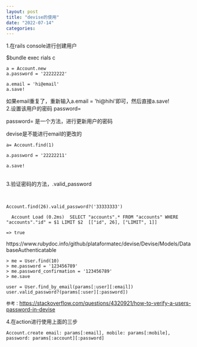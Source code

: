 ```yaml
---
layout: post
title: "devise的使用"
date: "2022-07-14"
categories: 
---
```

<p>1.在rails console进行创建用户</p>

<p>$bundle exec rials c</p>

<pre><code>a = Account.new
a.password = &#39;22222222&#39;

a.email = &#39;hi@email&#39;
a.save!</code></pre>

<p>如果email重复了，重新输入a.email = &#39;hi@hihi&#39;即可，然后直接a.save!<br />
2.设置该用户的密码 password=</p>

<p>password= 是一个方法，进行更新用户的密码</p>

<p>devise是不能进行email的更改的</p>

<pre>
<code>a= Account.find(1)

a.password = &#39;22222211&#39;

a.save!</code></pre>

<p><br />
3.验证密码的方法，.valid_password</p>

<p>&nbsp;</p>

<pre>
<code>Account.find(26).valid_password?(&#39;33333333&#39;)

&nbsp; Account Load (0.2ms)&nbsp; SELECT &quot;accounts&quot;.* FROM &quot;accounts&quot; WHERE &quot;accounts&quot;.&quot;id&quot; = $1 LIMIT $2&nbsp; [[&quot;id&quot;, 26], [&quot;LIMIT&quot;, 1]]

=&gt; true</code></pre>

<p>https://www.rubydoc.info/github/plataformatec/devise/Devise/Models/DatabaseAuthenticatable</p>

<pre class="default s-code-block">
<code class="hljs language-shell"><span class="hljs-meta prompt_">&gt; </span><span class="language-bash">me = User.find(10)</span>
<span class="hljs-meta prompt_">&gt; </span><span class="language-bash">me.password = <span class="hljs-string">&#39;123456789&#39;</span></span>
<span class="hljs-meta prompt_">&gt; </span><span class="language-bash">me.password_confirmation = <span class="hljs-string">&#39;123456789&#39;</span></span>
<span class="hljs-meta prompt_">&gt; </span><span class="language-bash">me.save</span>
</code></pre>

<pre class="default s-code-block">
<code class="hljs language-ruby">user = User.find_by_email(params[<span class="hljs-symbol">:user</span>][<span class="hljs-symbol">:email</span>])
user.valid_password?(params[<span class="hljs-symbol">:user</span>][<span class="hljs-symbol">:password</span>])</code></pre>

<p><code>参考：</code><a href="https://stackoverflow.com/questions/4320921/how-to-verify-a-users-password-in-devise">https://stackoverflow.com/questions/4320921/how-to-verify-a-users-password-in-devise</a></p>

<p>4.在action进行使用上面的三步</p>

<pre>
<code>Account.create email: params[:email], mobile: params[:mobile], password: params[:account][:password]</code></pre>


